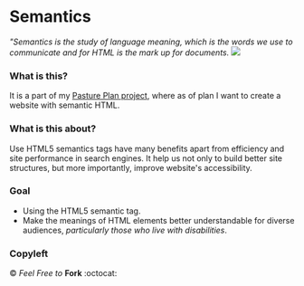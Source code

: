 # Semantics
_"Semantics is the study of language meaning, which is the words we use to communicate and for HTML is the mark up for documents._
![](https://i.imgur.com/WFAP06Y.jpg)
### What is this?
It is a part of my [Pasture Plan project](https://github.com/grgdhiraj/PasturePlan), where as of plan I want to create a website with semantic HTML. 

### What is this about?
Use HTML5 semantics tags have many benefits apart from efficiency and site performance in search engines. It help us not only to build better site structures, but more importantly, improve website's accessibility.

### Goal
* Using the HTML5 semantic tag.
* Make the meanings of HTML elements better understandable for diverse audiences, _particularly those who live with disabilities_.
 

### Copyleft
&copy; _Feel Free to_ **Fork** :octocat:  
